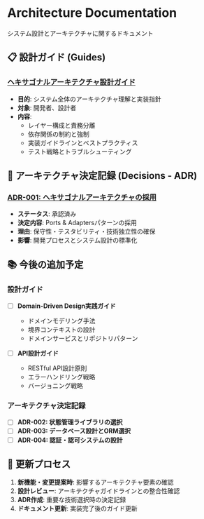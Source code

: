 # Architecture Documentation

システム設計とアーキテクチャに関するドキュメント

## 📋 設計ガイド (Guides)

### [ヘキサゴナルアーキテクチャ設計ガイド](./guides/hexagonal-architecture-guide.md)

- **目的**: システム全体のアーキテクチャ理解と実装指針
- **対象**: 開発者、設計者
- **内容**:
  - レイヤー構成と責務分離
  - 依存関係の制約と強制
  - 実装ガイドラインとベストプラクティス
  - テスト戦略とトラブルシューティング

## 🎯 アーキテクチャ決定記録 (Decisions - ADR)

### [ADR-001: ヘキサゴナルアーキテクチャの採用](./decisions/adr-001-hexagonal-architecture.md)

- **ステータス**: 承認済み
- **決定内容**: Ports & Adaptersパターンの採用
- **理由**: 保守性・テスタビリティ・技術独立性の確保
- **影響**: 開発プロセスとシステム設計の標準化

## 📚 今後の追加予定

### 設計ガイド

- [ ] **Domain-Driven Design実践ガイド**
  - ドメインモデリング手法
  - 境界コンテキストの設計
  - ドメインサービスとリポジトリパターン

- [ ] **API設計ガイド**
  - RESTful API設計原則
  - エラーハンドリング戦略
  - バージョニング戦略

### アーキテクチャ決定記録

- [ ] **ADR-002: 状態管理ライブラリの選択**
- [ ] **ADR-003: データベース設計とORM選択**
- [ ] **ADR-004: 認証・認可システムの設計**

## 🔄 更新プロセス

1. **新機能・変更提案時**: 影響するアーキテクチャ要素の確認
2. **設計レビュー**: アーキテクチャガイドラインとの整合性確認
3. **ADR作成**: 重要な技術選択時の決定記録
4. **ドキュメント更新**: 実装完了後のガイド更新
